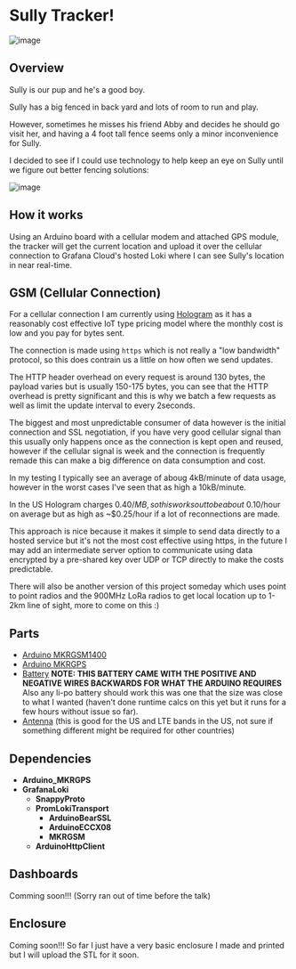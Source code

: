 # Sully Tracker!

![image](https://user-images.githubusercontent.com/10332331/122070843-492e7e80-cdc4-11eb-8efc-2b19545705eb.png)


## Overview

Sully is our pup and he's a good boy.

Sully has a big fenced in back yard and lots of room to run and play.

However, sometimes he misses his friend Abby and decides he should go visit her, and having a 4 foot tall fence seems only a minor inconvenience for Sully.

I decided to see if I could use technology to help keep an eye on Sully until we figure out better fencing solutions:

![image](https://user-images.githubusercontent.com/10332331/122070909-564b6d80-cdc4-11eb-923a-03aadd0dea0c.png)


## How it works

Using an Arduino board with a cellular modem and attached GPS module, the tracker will get the current location and upload it over the cellular connection to Grafana Cloud's hosted Loki where I can see Sully's location in near real-time.

## GSM (Cellular Connection)

For a cellular connection I am currently using [Hologram](https://www.hologram.io/) as it has a reasonably cost effective IoT type pricing model where the monthly cost is low and you pay for bytes sent.

The connection is made using `https` which is not really a "low bandwidth" protocol, so this does contrain us a little on how often we send updates.

The HTTP header overhead on every request is around 130 bytes, the payload varies but is usually 150-175 bytes, you can see that the HTTP overhead is pretty significant and this is why we batch a few requests as well as limit the update interval to every 2seconds.

The biggest and most unpredictable consumer of data however is the initial connection and SSL negotiation, if you have very good cellular signal than this usually only happens once as the connection is kept open and reused, however if the cellular signal is week and the connection is frequently remade this can make a big difference on data consumption and cost.

In my testing I typically see an average of aboug 4kB/minute of data usage, however in the worst cases I've seen that as high a 10kB/minute.

In the US Hologram charges $0.40/MB, so this works out to be about ~$0.10/hour on average but as high as ~$0.25/hour if a lot of reconnections are made.

This approach is nice because it makes it simple to send data directly to a hosted service but it's not the most cost effective using https, in the future I may add an intermediate server option to communicate using data encrypted by a pre-shared key over UDP or TCP directly to make the costs predictable.

There will also be another version of this project someday which uses point to point radios and the 900MHz LoRa radios to get local location up to 1-2km line of sight, more to come on this :)

## Parts

* [Arduino MKRGSM1400](https://store.arduino.cc/usa/mkr-gsm-1400)
* [Arduino MKRGPS](https://store.arduino.cc/usa/mkr-gps-shield)
* [Battery](https://www.amazon.com/gp/product/B07TXLJNJM/ref=ppx_yo_dt_b_search_asin_title?ie=UTF8&psc=1) **NOTE: THIS BATTERY CAME WITH THE POSITIVE AND NEGATIVE WIRES BACKWARDS FOR WHAT THE ARDUINO REQUIRES** Also any li-po battery should work this was one that the size was close to what I wanted (haven't done runtime calcs on this yet but it runs for a few hours without issue so far).
* [Antenna](https://www.adafruit.com/product/1991) (this is good for the US and LTE bands in the US, not sure if something different might be required for other countries)

## Dependencies

* **Arduino_MKRGPS**
* **GrafanaLoki**
  * **SnappyProto** 
  * **PromLokiTransport** 
    * **ArduinoBearSSL** 
    * **ArduinoECCX08** 
    * **MKRGSM** 
  * **ArduinoHttpClient**

## Dashboards

Comming soon!!! (Sorry ran out of time before the talk)

## Enclosure

Coming soon!!! So far I just have a very basic enclosure I made and printed but I will upload the STL for it soon.
